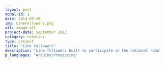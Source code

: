 ```yaml
---
layout: post
modal-id: 1
date: 2014-09-26
img: LineFollowers.png
alt: image-alt
project-date: September 2013
category: robotics
type: project
title: "Line followers"
description: "Line followers built to participate in the national robotics competition."
p_languages: "Arduino/Processing"
---
```


